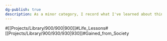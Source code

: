 ```yaml
---
dg-publish: true
description: As a minor category, I record what I've learned about things other than myself, especially from society
---
```

#[[Projects/Library/900/900\|900]]#Life_Lessons#[[Projects/Library/900/930/930\|930]]#Gained_from_Society